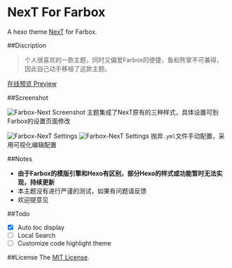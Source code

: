 # NexT For Farbox

A hexo theme [NexT](https://github.com/iissnan/hexo-theme-next) for Farbox.

##Discription

> 个人很喜欢的一款主题，同时又偏爱Farbox的便捷，鱼和熊掌不可兼得，因此自己动手移植了这款主题。

[在线预览 Preview](http://www.sunnyyoung.net)

##Screenshot

![Farbox-Next Screenshot](http://i.imgur.com/ECZvA3o.png)
主题集成了NexT原有的三种样式，具体设置可到Farbox的设置页面修改

![Farbox-NexT Settings](http://i.imgur.com/UUohzcm.png)
![Farbox-NexT Settings](http://i.imgur.com/dxjW0nl.png)
抛弃`.yml`文件手动配置，采用可视化编辑配置

##Notes

- **由于Farbox的模版引擎和Hexo有区别，部分Hexo的样式或功能暂时无法实现，持续更新**
- 本主题没有进行严谨的测试，如果有问题请反馈
- 欢迎提意见

##Todo

- [x] Auto toc display
- [ ] Local Search
- [ ] Customize code highlight theme

##License
The [MIT License](LICENSE).